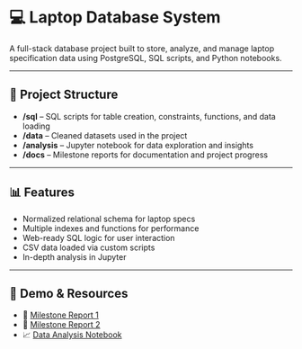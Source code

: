 # 💻 Laptop Database System

A full-stack database project built to store, analyze, and manage laptop specification data using PostgreSQL, SQL scripts, and Python notebooks.

---

## 📁 Project Structure

- **/sql** – SQL scripts for table creation, constraints, functions, and data loading
- **/data** – Cleaned datasets used in the project
- **/analysis** – Jupyter notebook for data exploration and insights
- **/docs** – Milestone reports for documentation and project progress

---

## 📊 Features

- Normalized relational schema for laptop specs
- Multiple indexes and functions for performance
- Web-ready SQL logic for user interaction
- CSV data loaded via custom scripts
- In-depth analysis in Jupyter

---

## 🔗 Demo & Resources

- 📄 [Milestone Report 1](docs/MILESTONE%201.pdf)
- 📄 [Milestone Report 2](docs/MILESTONE2.pdf)
- 📈 [Data Analysis Notebook](analysis/Untitled1.ipynb)

